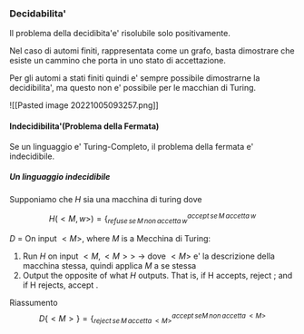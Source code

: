 ### Decidabilita'
Il problema della decidibita'e' risolubile solo positivamente.

Nel caso di automi finiti, rappresentata come un grafo, basta dimostrare che esiste un cammino che porta in uno stato di accettazione.

Per gli automi a stati finiti quindi e' sempre possibile dimostrarne la decidibilita', ma questo non e' possibile per le macchian di Turing.

![[Pasted image 20221005093257.png]]

#### Indecidibilita'(Problema della Fermata)
Se un linguaggio e' Turing-Completo, il problema della fermata e' indecidibile.

##### Un linguaggio indecidibile
Supponiamo che $H$ sia una macchina di turing dove

$$H(<M,w>)=\{^{accept\, se \,M \,accetta \,w}_{refuse \,se \, M \, non\,accetta\,w}$$

$D$ = On input $<M>$, where $M$ is a Mecchina di Turing:
1. Run $H$ on input $<M, <M>>$ -> dove $<M>$ e' la descrizione della macchina stessa, quindi applica $M$ a se stessa
2. Output the opposite of what $H$ outputs. That is, if H accepts, reject ; and if H rejects, accept .

Riassumento
$$D\{<M>\}=\{^{accept \, se M\, non\,accetta\,<M>}_{reject\,se\,M\,accetta\,<M>}$$